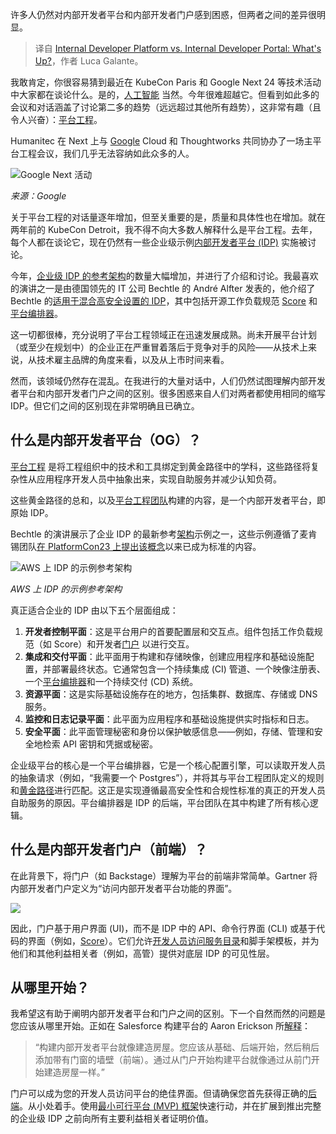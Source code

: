 
<!--
title: 内部开发者平台与内部开发者门户的区别
cover: https://cdn.thenewstack.io/media/2024/05/654a9421-scalable-platform-architecture-real-time-data.jpg
-->

许多人仍然对内部开发者平台和内部开发者门户感到困惑，但两者之间的差异很明显。

> 译自 [Internal Developer Platform vs. Internal Developer Portal: What's Up?](https://thenewstack.io/internal-developer-platform-vs-internal-developer-portal-whats-up/)，作者 Luca Galante。

我敢肯定，你很容易猜到最近在 KubeCon Paris 和 Google Next 24 等技术活动中大家都在谈论什么。是的，[人工智能](https://thenewstack.io/ai/) 当然。今年很难超越它。但看到如此多的会议和对话涵盖了讨论第二多的趋势（远远超过其他所有趋势），这非常有趣（且令人兴奋）：[平台工程](https://thenewstack.io/platform-engineering/)。

Humanitec 在 Next 上与 [Google](https://cloud.google.com/?utm_content=inline+mention) Cloud 和 Thoughtworks 共同协办了一场主平台工程会议，我们几乎无法容纳如此众多的人。

![Google Next 活动](https://cdn.thenewstack.io/media/2024/05/284700d1-google-next-24_idp_humanitec-1024x720.jpg)

*来源：Google*

关于平台工程的对话量逐年增加，但至关重要的是，质量和具体性也在增加。就在两年前的 KubeCon Detroit，我不得不向大多数人解释什么是平台工程。去年，每个人都在谈论它，现在仍然有一些企业级示例[内部开发者平台 (IDP)](https://humanitec.com/blog/what-is-an-internal-developer-platform) 实施被讨论。

今年，[企业级 IDP 的参考架构](https://thenewstack.io/build-your-idp-at-light-speed-with-a-platform-reference-architecture/)的数量大幅增加，并进行了介绍和讨论。我最喜欢的演讲之一是由德国领先的 IT 公司 Bechtle 的 André Alfter 发表的，他介绍了 Bechtle 的[适用于混合高安全设置的 IDP](https://youtu.be/BqH8byL5SHY?si=KyGrb4QTXbiBYnGj&t=290)，其中包括开源工作负载规范 [Score](https://score.dev/) 和 [平台编排器](https://internaldeveloperplatform.org/platform-orchestrators/)。

这一切都很棒，充分说明了平台工程领域正在迅速发展成熟。尚未开展平台计划（或至少在规划中）的企业正在严重冒着落后于竞争对手的风险——从技术上来说，从技术雇主品牌的角度来看，以及从上市时间来看。

然而，该领域仍然存在混乱。在我进行的大量对话中，人们仍然试图理解内部开发者平台和内部开发者门户之间的区别。很多困惑来自人们对两者都使用相同的缩写 IDP。但它们之间的区别现在非常明确且已确立。

## 什么是内部开发者平台（OG）？

[平台工程](https://thenewstack.io/want-to-be-a-tech-company-try-platform-engineering/) 是将工程组织中的技术和工具绑定到黄金路径中的学科，这些路径将复杂性从应用程序开发人员中抽象出来，实现自助服务并减少认知负荷。

这些黄金路径的总和，以及[平台工程团队](https://thenewstack.io/how-platform-teams-can-align-stakeholders/)构建的内容，是一个内部开发者平台，即原始 IDP。

Bechtle 的演讲展示了企业 IDP 的最新参考[架构](https://roadmap.sh/software-design-architecture)示例之一，这些示例遵循了麦肯锡团队[在 PlatformCon23 上提出该概念](https://www.youtube.com/watch?v=AimSwK8Mw-U)以来已成为标准的内容。

![AWS 上 IDP 的示例参考架构](https://cdn.thenewstack.io/media/2024/05/b105acfd-aws-idp-architecture-humanitec-1024x647.png)

*AWS 上 IDP 的示例参考架构*

真正适合企业的 IDP 由以下五个层面组成：

1. **开发者控制平面**：这是平台用户的首要配置层和交互点。组件包括工作负载规范（如 Score）和开发者[门户](https://humanitec.com/internal-developer-portal) 以进行交互。
2. **集成和交付平面**：此平面用于构建和存储映像，创建应用程序和基础设施配置，并部署最终状态。它通常包含一个持续集成 (CI) 管道、一个映像注册表、一个[平台编排器](https://humanitec.com/products/platform-orchestrator)和一个持续交付 (CD) 系统。
3. **资源平面**：这是实际基础设施存在的地方，包括集群、数据库、存储或 DNS 服务。
4. **监控和日志记录平面**：此平面为应用程序和基础设施提供实时指标和日志。
5. **安全平面**：此平面管理秘密和身份以保护敏感信息——例如，存储、管理和安全地检索 API 密钥和凭据或秘密。

企业级平台的核心是一个平台编排器，它是一个核心配置引擎，可以读取开发人员的抽象请求（例如，“我需要一个 Postgres”），并将其与平台工程团队定义的规则和[黄金路径](https://thenewstack.io/humanitec-the-golden-path-to-platform-engineering/)进行匹配。这正是实现遵循最高安全性和合规性标准的真正的开发人员自助服务的原因。平台编排器是 IDP 的后端，平台团队在其中构建了所有核心逻辑。

## 什么是内部开发者门户（前端）？

在此背景下，将门户（如 Backstage）理解为平台的前端非常简单。Gartner 将内部开发者门户定义为“访问内部开发者平台功能的界面”。

![](https://cdn.thenewstack.io/media/2024/05/28580c60-dev-control-plane-idp_humanitec-1024x254.png)

因此，门户基于用户界面 (UI)，而不是 IDP 中的 API、命令行界面 (CLI) 或基于代码的界面（例如，[Score](https://humanitec.com/products/score)）。它们允许[开发人员访问服务目录](https://thenewstack.io/getting-developer-self-service-right/)和脚手架模板，并为他们和其他利益相关者（例如，高管）提供对底层 IDP 的可见性层。

## 从哪里开始？

我希望这有助于阐明内部开发者平台和门户之间的区别。下一个自然而然的问题是您应该从哪里开始。正如在 Salesforce 构建平台的 Aaron Erickson 所[解释](https://platformengineering.org/blog/what-to-build-first-the-house-or-the-front-door)：

> “构建内部开发者平台就像建造房屋。您应该从基础、后端开始，然后稍后添加带有门窗的墙壁（前端）。通过从门户开始构建平台就像通过从前门开始建造房屋一样。”

门户可以成为您的开发人员访问平台的绝佳界面。但请确保您首先获得正确的[后端](https://humanitec.com/blog/why-every-internal-developer-platform-needs-a-backend)。从小处着手。使用[最小可行平台 (MVP) 框架](https://humanitec.com/blog/how-to-build-a-minimum-viable-platform-mvp)快速行动，并在扩展到推出完整的企业级 IDP 之前向所有主要利益相关者证明价值。
